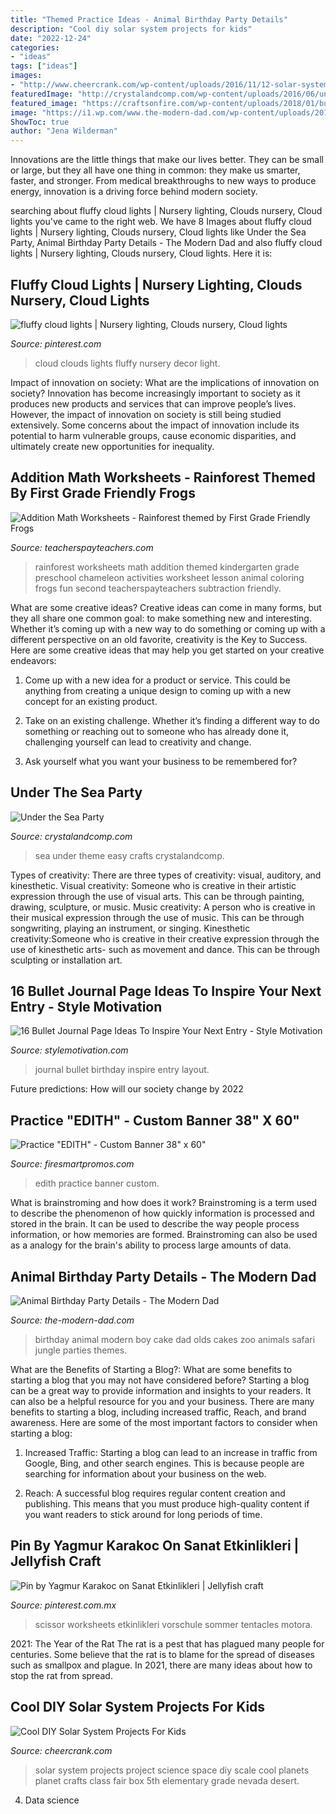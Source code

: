 ```yaml
---
title: "Themed Practice Ideas - Animal Birthday Party Details"
description: "Cool diy solar system projects for kids"
date: "2022-12-24"
categories:
- "ideas"
tags: ["ideas"]
images:
- "http://www.cheercrank.com/wp-content/uploads/2016/11/12-solar-system-project-ideas.jpg"
featuredImage: "http://crystalandcomp.com/wp-content/uploads/2016/06/under-the-sea-party-for-kids.jpg"
featured_image: "https://craftsonfire.com/wp-content/uploads/2018/01/bullet-journal-ideas-birthday-tracker.jpg"
image: "https://i1.wp.com/www.the-modern-dad.com/wp-content/uploads/2015/08/dolcebellabyerincake.jpg?resize=700%2C952"
ShowToc: true
author: "Jena Wilderman"
---
```



Innovations are the little things that make our lives better. They can be small or large, but they all have one thing in common: they make us smarter, faster, and stronger. From medical breakthroughs to new ways to produce energy, innovation is a driving force behind modern society.

	

		
searching about fluffy cloud lights | Nursery lighting, Clouds nursery, Cloud lights you've came to the right web. We have 8 Images about fluffy cloud lights | Nursery lighting, Clouds nursery, Cloud lights like Under the Sea Party, Animal Birthday Party Details - The Modern Dad and also fluffy cloud lights | Nursery lighting, Clouds nursery, Cloud lights. Here it is:
		
    
## Fluffy Cloud Lights | Nursery Lighting, Clouds Nursery, Cloud Lights

<img loading=lazy src="https://i.pinimg.com/originals/d4/13/d4/d413d41e5d62dfd2741266a00d89ae37.jpg" onerror="this.onerror=null;this.src='https://tse1.mm.bing.net/th?id=OIP.OEV5wc-REmKCi1znAC2LugHaLH&amp;pid=15.1';" alt="fluffy cloud lights | Nursery lighting, Clouds nursery, Cloud lights">

_Source: pinterest.com_

>cloud clouds lights fluffy nursery decor light. 

	

Impact of innovation on society: What are the implications of innovation on society?
Innovation has become increasingly important to society as it produces new products and services that can improve people’s lives. However, the impact of innovation on society is still being studied extensively. Some concerns about the impact of innovation include its potential to harm vulnerable groups, cause economic disparities, and ultimately create new opportunities for inequality.

    
## Addition Math Worksheets - Rainforest Themed By First Grade Friendly Frogs

<img loading=lazy src="https://ecdn.teacherspayteachers.com/thumbitem/Addition-Math-Worksheets-Rainforest-themed-2519682-1512178222/original-2519682-4.jpg" onerror="this.onerror=null;this.src='https://tse2.mm.bing.net/th?id=OIP.4Cv9eUnP8OOXy8P3o7UqlQAAAA&amp;pid=15.1';" alt="Addition Math Worksheets - Rainforest themed by First Grade Friendly Frogs">

_Source: teacherspayteachers.com_

>rainforest worksheets math addition themed kindergarten grade preschool chameleon activities worksheet lesson animal coloring frogs fun second teacherspayteachers subtraction friendly. 

	

What are some creative ideas?
Creative ideas can come in many forms, but they all share one common goal: to make something new and interesting. Whether it’s coming up with a new way to do something or coming up with a different perspective on an old favorite, creativity is the Key to Success. Here are some creative ideas that may help you get started on your creative endeavors: 
1. Come up with a new idea for a product or service. This could be anything from creating a unique design to coming up with a new concept for an existing product.

2. Take on an existing challenge. Whether it’s finding a different way to do something or reaching out to someone who has already done it, challenging yourself can lead to creativity and change.

3. Ask yourself what you want your business to be remembered for?

    
## Under The Sea Party

<img loading=lazy src="http://crystalandcomp.com/wp-content/uploads/2016/06/under-the-sea-party-for-kids.jpg" onerror="this.onerror=null;this.src='https://tse2.mm.bing.net/th?id=OIP.yeCbuMTrqC-rx6Feusi2DwHaLH&amp;pid=15.1';" alt="Under the Sea Party">

_Source: crystalandcomp.com_

>sea under theme easy crafts crystalandcomp. 

	

Types of creativity: There are three types of creativity: visual, auditory, and kinesthetic.
Visual creativity: Someone who is creative in their artistic expression through the use of visual arts. This can be through painting, drawing, sculpture, or music. Music creativity: A person who is creative in their musical expression through the use of music. This can be through songwriting, playing an instrument, or singing. Kinesthetic creativity:Someone who is creative in their creative expression through the use of kinesthetic arts- such as movement and dance. This can be through sculpting or installation art.

    
## 16 Bullet Journal Page Ideas To Inspire Your Next Entry - Style Motivation

<img loading=lazy src="https://craftsonfire.com/wp-content/uploads/2018/01/bullet-journal-ideas-birthday-tracker.jpg" onerror="this.onerror=null;this.src='https://tse1.mm.bing.net/th?id=OIP.oeQqGawe6DKsE-RErsWC7gHaNK&amp;pid=15.1';" alt="16 Bullet Journal Page Ideas To Inspire Your Next Entry - Style Motivation">

_Source: stylemotivation.com_

>journal bullet birthday inspire entry layout. 

	

Future predictions: How will our society change by 2022
 

    
## Practice &quot;EDITH&quot; - Custom Banner 38&quot; X 60&quot;

<img loading=lazy src="https://www.firesmartpromos.com/resize/Shared/Images/Product/Practice-EDITH-Custom-Banner-38-x-60/S17916VFS-C-1.jpg?bw=500&amp;bh=500" onerror="this.onerror=null;this.src='https://tse4.mm.bing.net/th?id=OIP.l8QNxgL9Awt5aSvAV7P4oQAAAA&amp;pid=15.1';" alt="Practice &quot;EDITH&quot; - Custom Banner 38&quot; x 60&quot;">

_Source: firesmartpromos.com_

>edith practice banner custom. 

	

What is brainstroming and how does it work?
Brainstroming is a term used to describe the phenomenon of how quickly information is processed and stored in the brain. It can be used to describe the way people process information, or how memories are formed. Brainstroming can also be used as a analogy for the brain's ability to process large amounts of data.

    
## Animal Birthday Party Details - The Modern Dad

<img loading=lazy src="https://i1.wp.com/www.the-modern-dad.com/wp-content/uploads/2015/08/dolcebellabyerincake.jpg?resize=700%2C952" onerror="this.onerror=null;this.src='https://tse4.mm.bing.net/th?id=OIP.dqnK9LuE-oUkHvn6Kt3uqAHaKE&amp;pid=15.1';" alt="Animal Birthday Party Details - The Modern Dad">

_Source: the-modern-dad.com_

>birthday animal modern boy cake dad olds cakes zoo animals safari jungle parties themes. 

	

What are the Benefits of Starting a Blog?: What are some benefits to starting a blog that you may not have considered before?
Starting a blog can be a great way to provide information and insights to your readers. It can also be a helpful resource for you and your business. There are many benefits to starting a blog, including increased traffic, Reach, and brand awareness. Here are some of the most important factors to consider when starting a blog: 
1. Increased Traffic: Starting a blog can lead to an increase in traffic from Google, Bing, and other search engines. This is because people are searching for information about your business on the web. 

2. Reach: A successful blog requires regular content creation and publishing. This means that you must produce high-quality content if you want readers to stick around for long periods of time.

    
## Pin By Yagmur Karakoc On Sanat Etkinlikleri | Jellyfish Craft

<img loading=lazy src="https://i.pinimg.com/736x/ff/f3/4b/fff34b0e85221021a01739eafbf72520.jpg" onerror="this.onerror=null;this.src='https://tse1.mm.bing.net/th?id=OIP.8SrJn54WbLDyKJA-BjUnYgHaKc&amp;pid=15.1';" alt="Pin by Yagmur Karakoc on Sanat Etkinlikleri | Jellyfish craft">

_Source: pinterest.com.mx_

>scissor worksheets etkinlikleri vorschule sommer tentacles motora. 

	

2021: The Year of the Rat
The rat is a pest that has plagued many people for centuries. Some believe that the rat is to blame for the spread of diseases such as smallpox and plague. In 2021, there are many ideas about how to stop the rat from spread.

    
## Cool DIY Solar System Projects For Kids

<img loading=lazy src="http://www.cheercrank.com/wp-content/uploads/2016/11/12-solar-system-project-ideas.jpg" onerror="this.onerror=null;this.src='https://tse4.mm.bing.net/th?id=OIP.ZkNXqyDOOMTjLip-lgb1AQHaFj&amp;pid=15.1';" alt="Cool DIY Solar System Projects For Kids">

_Source: cheercrank.com_

>solar system projects project science space diy scale cool planets planet crafts class fair box 5th elementary grade nevada desert. 

	

4. Data science 

